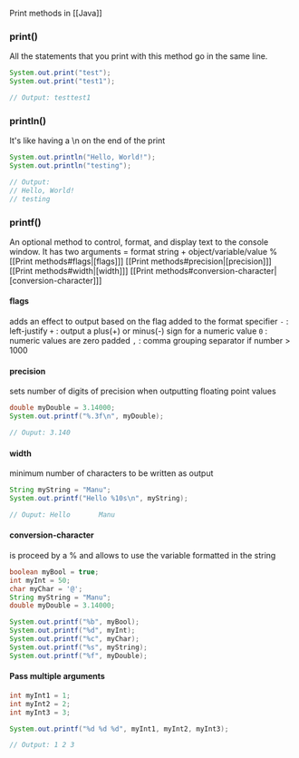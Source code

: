 
Print methods in [[Java]]

### print()

All the statements that you print with this method go in the same line.

```java
System.out.print("test");
System.out.print("test1");

// Output: testtest1
```


### println()

It's like having a \n on the end of the print

```java
System.out.println("Hello, World!");
System.out.println("testing");

// Output:
// Hello, World!
// testing
```

### printf()

An optional method to control, format, and display text to the console window.
It has two arguments = format string + object/variable/value
% [[Print methods#flags|[flags]]] [[Print methods#precision|[precision]]] [[Print methods#width|[width]]] [[Print methods#conversion-character|[conversion-character]]]

#### flags
adds an effect to output based on the flag added to the format specifier
``-`` : left-justify
``+`` : output a plus(+) or minus(-) sign for a numeric value
``0`` : numeric values are zero padded
``,`` : comma grouping separator if number > 1000

#### precision
sets number of digits of precision when outputting floating point values
```java
double myDouble = 3.14000;
System.out.printf("%.3f\n", myDouble);

// Ouput: 3.140
```

#### width
minimum number of characters to be written as output
```java
String myString = "Manu";
System.out.printf("Hello %10s\n", myString);

// Ouput: Hello       Manu
```

#### conversion-character
is proceed by a % and allows to use the variable formatted in the string

```java
boolean myBool = true;
int myInt = 50;
char myChar = '@';
String myString = "Manu";
double myDouble = 3.14000;

System.out.printf("%b", myBool);
System.out.printf("%d", myInt);
System.out.printf("%c", myChar);
System.out.printf("%s", myString);
System.out.printf("%f", myDouble);
```

#### Pass multiple arguments

```java
int myInt1 = 1;
int myInt2 = 2;
int myInt3 = 3;

System.out.printf("%d %d %d", myInt1, myInt2, myInt3);

// Output: 1 2 3
```

